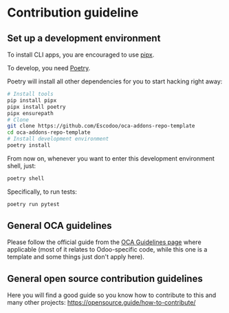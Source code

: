 # Contribution guideline

## Set up a development environment

To install CLI apps, you are encouraged to use
[pipx](https://pipxproject.github.io/pipx/).

To develop, you need [Poetry](https://python-poetry.org/).

Poetry will install all other dependencies for you to start hacking right away:

```bash
# Install tools
pip install pipx
pipx install poetry
pipx ensurepath
# Clone
git clone https://github.com/Escodoo/oca-addons-repo-template
cd oca-addons-repo-template
# Install development environment
poetry install
```

From now on, whenever you want to enter this development environment shell, just:

```bash
poetry shell
```

Specifically, to run tests:

```bash
poetry run pytest
```

## General OCA guidelines

Please follow the official guide from the
[OCA Guidelines page](https://odoo-community.org/page/contributing) where applicable
(most of it relates to Odoo-specific code, while this one is a template and some things
just don't apply here).

## General open source contribution guidelines

Here you will find a good guide so you know how to contribute to this and many other
projects: https://opensource.guide/how-to-contribute/
